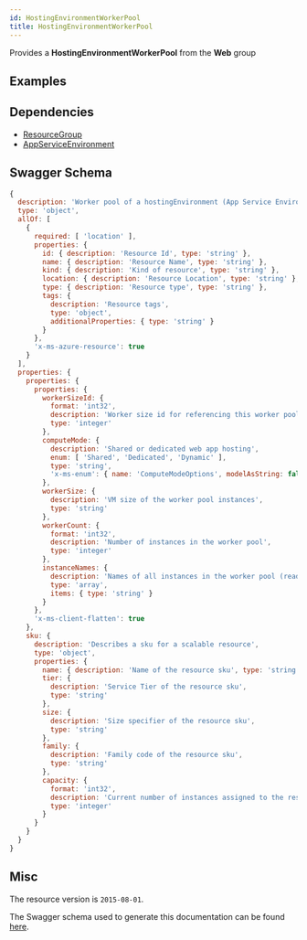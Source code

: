 ```yaml
---
id: HostingEnvironmentWorkerPool
title: HostingEnvironmentWorkerPool
---
```

Provides a **HostingEnvironmentWorkerPool** from the **Web** group
## Examples
## Dependencies
- [ResourceGroup](../Resources/ResourceGroup.md)
- [AppServiceEnvironment](../Web/AppServiceEnvironment.md)
## Swagger Schema
```js
{
  description: 'Worker pool of a hostingEnvironment (App Service Environment)',
  type: 'object',
  allOf: [
    {
      required: [ 'location' ],
      properties: {
        id: { description: 'Resource Id', type: 'string' },
        name: { description: 'Resource Name', type: 'string' },
        kind: { description: 'Kind of resource', type: 'string' },
        location: { description: 'Resource Location', type: 'string' },
        type: { description: 'Resource type', type: 'string' },
        tags: {
          description: 'Resource tags',
          type: 'object',
          additionalProperties: { type: 'string' }
        }
      },
      'x-ms-azure-resource': true
    }
  ],
  properties: {
    properties: {
      properties: {
        workerSizeId: {
          format: 'int32',
          description: 'Worker size id for referencing this worker pool',
          type: 'integer'
        },
        computeMode: {
          description: 'Shared or dedicated web app hosting',
          enum: [ 'Shared', 'Dedicated', 'Dynamic' ],
          type: 'string',
          'x-ms-enum': { name: 'ComputeModeOptions', modelAsString: false }
        },
        workerSize: {
          description: 'VM size of the worker pool instances',
          type: 'string'
        },
        workerCount: {
          format: 'int32',
          description: 'Number of instances in the worker pool',
          type: 'integer'
        },
        instanceNames: {
          description: 'Names of all instances in the worker pool (read only)',
          type: 'array',
          items: { type: 'string' }
        }
      },
      'x-ms-client-flatten': true
    },
    sku: {
      description: 'Describes a sku for a scalable resource',
      type: 'object',
      properties: {
        name: { description: 'Name of the resource sku', type: 'string' },
        tier: {
          description: 'Service Tier of the resource sku',
          type: 'string'
        },
        size: {
          description: 'Size specifier of the resource sku',
          type: 'string'
        },
        family: {
          description: 'Family code of the resource sku',
          type: 'string'
        },
        capacity: {
          format: 'int32',
          description: 'Current number of instances assigned to the resource',
          type: 'integer'
        }
      }
    }
  }
}
```
## Misc
The resource version is `2015-08-01`.

The Swagger schema used to generate this documentation can be found [here](https://github.com/Azure/azure-rest-api-specs/tree/main/specification/web/resource-manager/Microsoft.Web/stable/2015-08-01/service.json).

